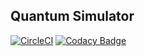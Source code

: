 ## Quantum Simulator

[![CircleCI](https://circleci.com/gh/stevenmburns/quantum_simulator.svg?style=svg)](https://circleci.com/gh/stevenmburns/quantum_simulator)
[![Codacy Badge](https://api.codacy.com/project/badge/Grade/dade750de8574c7baa5cd570d3d18700)](https://www.codacy.com/app/stevenmburns/quantum_simulator?utm_source=github.com&amp;utm_medium=referral&amp;utm_content=stevenmburns/quantum_simulator&amp;utm_campaign=Badge_Grade)